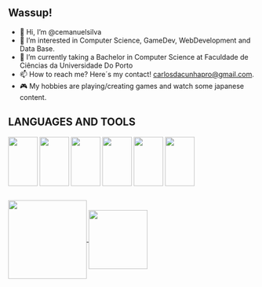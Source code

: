 ## Wassup!

- 👋 Hi, I’m @cemanuelsilva
- 👀 I’m interested in Computer Science, GameDev, WebDevelopment and Data Base.
- 🌱 I’m currently taking a Bachelor in Computer Science at Faculdade de Ciências da Universidade Do Porto
- 📫 How to reach me? Here´s my contact! carlosdacunhapro@gmail.com.
- 🎮 My hobbies are playing/creating games and watch some japanese content.

## LANGUAGES AND TOOLS

<div style="display: inline_block"><cbr>
  <img align="center" height="100" width="60" src="https://cdn.jsdelivr.net/gh/devicons/devicon/icons/c/c-original.svg" />
  <img align="center" height="100" width="60" src="https://cdn.jsdelivr.net/gh/devicons/devicon/icons/csharp/csharp-original.svg" />
  <img align="center" height="100" width="60" src="https://cdn.jsdelivr.net/gh/devicons/devicon/icons/unity/unity-original.svg" />
  <img align="center" height="100" width="60" src="https://cdn.jsdelivr.net/gh/devicons/devicon/icons/java/java-original-wordmark.svg" />
  <img align="center" height="100" width="60" src="https://cdn.jsdelivr.net/gh/devicons/devicon/icons/python/python-original.svg" />
  <img align="center" height="100" width="60" src="https://cdn.jsdelivr.net/gh/devicons/devicon/icons/mysql/mysql-original-wordmark.svg" />
  </div>

##
  
  <div style="display: inline_block"><cbr>
  <a href="https://github.com/cemanuelsilva">
  <img align="center" height="160cm" src="https://github-readme-stats.vercel.app/api?username=Cemanuelsilva&show_icons=true&theme=radical" />
  <img align="center" height="120cm" src="https://github-readme-stats.vercel.app/api/top-langs/?username=Cemanuelsilva&layout=compact&theme=radical" />
    </div>
  
 
